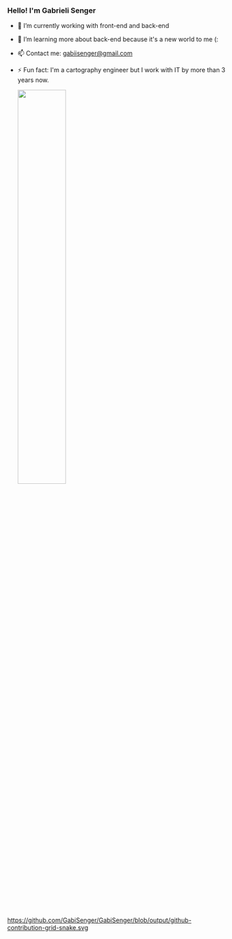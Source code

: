 ### Hello! I'm Gabrieli Senger


- 🔭 I’m currently working with front-end and back-end
- 🌱 I’m learning more about back-end because it's a new world to me (: 
- 📫 Contact me: gabiisenger@gmail.com
- ⚡ Fun fact: I'm a cartography engineer but I work with IT by more than 3 years now.

  <div>
    <a href="https://github.com/GabiSenger" />
    <img width="48%" src="https://github-readme-stats.vercel.app/api/top-langs/?username=GabiSenger&theme=dracula&layout-compact&langs_count=10" />
  </div>

 https://github.com/GabiSenger/GabiSenger/blob/output/github-contribution-grid-snake.svg
  
